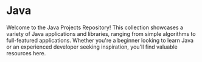 # Java
 Welcome to the Java Projects Repository! This collection showcases a variety of Java applications and libraries, ranging from simple algorithms to full-featured applications. Whether you're a beginner looking to learn Java or an experienced developer seeking inspiration, you'll find valuable resources here.
